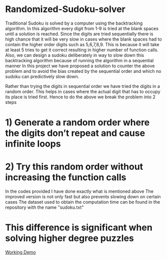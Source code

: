 # Randomized-Sudoku-solver

Traditional Sudoku is solved by a computer using the backtracking algorithm. In this algorithm every digit from 1-9 is tried at the blank spaces until a solution is reached. Since the digits are tried sequentially there is high chance that it will be very slow in cases where the blank spaces had to contain the higher order digits such as 5,6,7,8,9. This is because it will take at least 5 tries to get it correct resulting in higher number of function calls.
Also, we can design a sudoku deliberately in way to slow down this backtracking algorithm because of running the algorithm in a sequential manner
In this project we have proposed a solution to counter the above problem and to avoid the bias created by the sequential order and which no sudoku can predictively slow down.

Rather than trying the digits in sequential order we have tried the digits in a random order. This helps in cases where the actual digit that has to occupy its place is tried first.
Hence to do the above we break the problem into 2 steps

# 1)	Generate a random order where the digits don’t repeat and cause infinite loops
# 2)	Try this random order without increasing the function calls

In the codes provided I have done exactly what is mentioned above
The improved version is not only fast but also prevents slowing down on certain cases
The dataset used to obtain the computation time can be found in the repository with the name "sudoku.txt"
# This difference is significant when solving higher degree puzzles 

<a href="https://abhiuday3141.github.io/Randomized-Sudoku-solver/">Working Demo</a>
